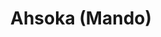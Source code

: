---
title: "Ahsoka (Mando)"
id: "AhsokaMando"
image: "/images/star_wars/AhsokaMando.jpg"
link: "https://square.link/u/NWRRXlbn"
price: "$5.00"
description: "AHSOKA TANO (LIVE ACTION) VINYL STICKER | 3\""
---